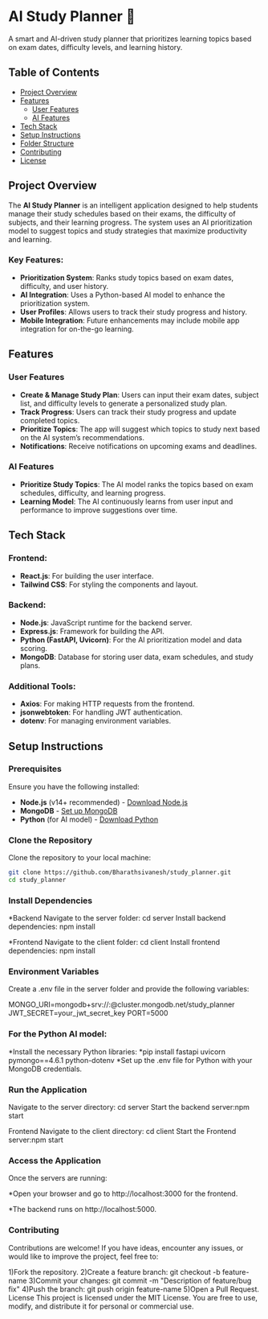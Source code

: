 # AI Study Planner 🎯
A smart and AI-driven study planner that prioritizes learning topics based on exam dates, difficulty levels, and learning history.

## Table of Contents
- [Project Overview](#project-overview)
- [Features](#features)
  - [User Features](#user-features)
  - [AI Features](#ai-features)
- [Tech Stack](#tech-stack)
- [Setup Instructions](#setup-instructions)
- [Folder Structure](#folder-structure)
- [Contributing](#contributing)
- [License](#license)

## Project Overview
The **AI Study Planner** is an intelligent application designed to help students manage their study schedules based on their exams, the difficulty of subjects, and their learning progress. The system uses an AI prioritization model to suggest topics and study strategies that maximize productivity and learning.

### Key Features:
- **Prioritization System**: Ranks study topics based on exam dates, difficulty, and user history.
- **AI Integration**: Uses a Python-based AI model to enhance the prioritization system.
- **User Profiles**: Allows users to track their study progress and history.
- **Mobile Integration**: Future enhancements may include mobile app integration for on-the-go learning.

## Features

### User Features
- **Create & Manage Study Plan**: Users can input their exam dates, subject list, and difficulty levels to generate a personalized study plan.
- **Track Progress**: Users can track their study progress and update completed topics.
- **Prioritize Topics**: The app will suggest which topics to study next based on the AI system’s recommendations.
- **Notifications**: Receive notifications on upcoming exams and deadlines.

### AI Features
- **Prioritize Study Topics**: The AI model ranks the topics based on exam schedules, difficulty, and learning progress.
- **Learning Model**: The AI continuously learns from user input and performance to improve suggestions over time.

## Tech Stack

### Frontend:
- **React.js**: For building the user interface.
- **Tailwind CSS**: For styling the components and layout.

### Backend:
- **Node.js**: JavaScript runtime for the backend server.
- **Express.js**: Framework for building the API.
- **Python (FastAPI, Uvicorn)**: For the AI prioritization model and data scoring.
- **MongoDB**: Database for storing user data, exam schedules, and study plans.

### Additional Tools:
- **Axios**: For making HTTP requests from the frontend.
- **jsonwebtoken**: For handling JWT authentication.
- **dotenv**: For managing environment variables.

## Setup Instructions

### Prerequisites
Ensure you have the following installed:
- **Node.js** (v14+ recommended) - [Download Node.js](https://nodejs.org)
- **MongoDB** - [Set up MongoDB](https://www.mongodb.com/)
- **Python** (for AI model) - [Download Python](https://www.python.org/)

### Clone the Repository
Clone the repository to your local machine:
```bash
git clone https://github.com/Bharathsivanesh/study_planner.git
cd study_planner
```
### Install Dependencies
*Backend
  Navigate to the server folder:
  cd server
  Install backend dependencies:
  npm install

*Frontend
  Navigate to the client folder:
  cd client
  Install frontend dependencies: 
  npm install

### Environment Variables
Create a .env file in the server folder and provide the following variables:

MONGO_URI=mongodb+srv://<username>:<password>@cluster.mongodb.net/study_planner
JWT_SECRET=your_jwt_secret_key
PORT=5000

### For the Python AI model:
*Install the necessary Python libraries:
*pip install fastapi uvicorn pymongo==4.6.1 python-dotenv
*Set up the .env file for Python with your MongoDB credentials.

### Run the Application
Navigate to the server directory:
cd server
Start the backend server:npm start

Frontend
Navigate to the client directory:
cd client
Start the Frontend server:npm start

### Access the Application
Once the servers are running:

*Open your browser and go to http://localhost:3000 for the frontend.

*The backend runs on http://localhost:5000.

### Contributing

Contributions are welcome! If you have ideas, encounter any issues, or would like to improve the project, feel free to:

1)Fork the repository.
2)Create a feature branch: git checkout -b feature-name
3)Commit your changes:
git commit -m "Description of feature/bug fix"
4)Push the branch:
git push origin feature-name
5)Open a Pull Request.
License
This project is licensed under the MIT License. You are free to use, modify, and distribute it for personal or commercial use.
